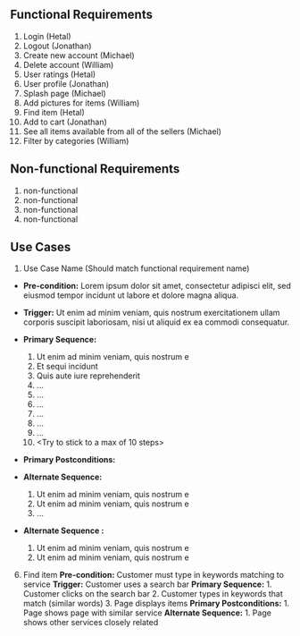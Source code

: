 ## Functional Requirements

1. Login (Hetal)
2. Logout (Jonathan)
3. Create new account (Michael)
4. Delete account (William)
5. User ratings (Hetal)
6. User profile (Jonathan)
7. Splash page (Michael)
8. Add pictures for items (William)
9. Find item (Hetal)
10. Add to cart (Jonathan)
11. See all items available from all of the sellers (Michael)
12. Filter by categories (William)

## Non-functional Requirements

1. non-functional
2. non-functional
3. non-functional
4. non-functional

## Use Cases

1. Use Case Name (Should match functional requirement name)
- **Pre-condition:** <can be a list or short description> Lorem ipsum dolor sit amet, consectetur adipisci elit, sed eiusmod tempor incidunt ut labore et dolore magna aliqua.

- **Trigger:** <can be a list or short description> Ut enim ad minim veniam, quis nostrum exercitationem ullam corporis suscipit laboriosam, nisi ut aliquid ex ea commodi consequatur. 

- **Primary Sequence:**
  
  1. Ut enim ad minim veniam, quis nostrum e
  2. Et sequi incidunt 
  3. Quis aute iure reprehenderit
  4. ... 
  5. ...
  6. ...
  7. ...
  8. ...
  9. ...
  10. <Try to stick to a max of 10 steps>

- **Primary Postconditions:** <can be a list or short description> 

- **Alternate Sequence:** <you can have more than one alternate sequence to describe multiple issues that may arise>
  
  1. Ut enim ad minim veniam, quis nostrum e
  2. Ut enim ad minim veniam, quis nostrum e
  3. ...

- **Alternate Sequence <optional>:** <you can have more than one alternate sequence to describe multiple issues that may arise>
  
  1. Ut enim ad minim veniam, quis nostrum e
  2. Ut enim ad minim veniam, quis nostrum e


6. Find item
        **Pre-condition:**
          Customer must type in keywords matching to service
        **Trigger:**
          Customer uses a search bar
        **Primary Sequence:**
                1. Customer clicks on the search bar
                2. Customer types in keywords that match (similar words)
                3. Page displays items
        **Primary Postconditions:**
                1. Page shows page with similar service
        **Alternate Sequence:**
                1. Page shows other services closely related
